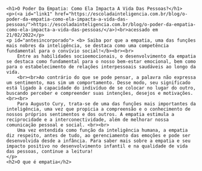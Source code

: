 <!DOCTYPE html>
<html lang="en">
<head>
    <meta charset="UTF-8">
    <meta http-equiv="X-UA-Compatible" content="IE=edge">
    <meta name="viewport" content="width=device-width, initial-scale=1.0">
    <link rel="stylesheet" href="styles.css">
    <title>Document</title>
</head>
<body>

<main>

    <h1>O Poder Da Empatia: Como Ela Impacta A Vida Das Pessoas?</h1>
    <p>(<a id="link1" href="https://escoladainteligencia.com.br/blog/o-poder-da-empatia-como-ela-impacta-a-vida-das-pessoas/">https://escoladainteligencia.com.br/blog/o-poder-da-empatia-como-ela-impacta-a-vida-das-pessoas/</a>)<br>acessado em 21/02/2022</p>
    <p id="antesincorporado"> <b> Saiba por que a empatia, uma das funções mais nobres da inteligência, se destaca como uma competência fundamental para o convívio social!</b><br><br>
        Entre as habilidades socioemocionais, o desenvolvimento da empatia se destaca como fundamental para o nosso bem-estar emocional, bem como para o estabelecimento de relações interpessoais saudáveis ao longo da vida.
        <br><br>Ao contrário do que se pode pensar, a palavra não expressa um sentimento, mas sim um comportamento. Desse modo, seu significado está ligado à capacidade do indivíduo de se colocar no lugar do outro, buscando perceber e compreender suas intenções, desejos e motivações. <br><br>
        Para Augusto Cury, trata-se de uma das funções mais importantes da inteligência, uma vez que propicia a compreensão e o conhecimento de nossos próprios sentimentos e dos outros. A empatia estimula a reciprocidade e a interconectividade, além de melhorar nossa comunicação pessoal e social. <br><br>  
        Uma vez entendida como função da inteligência humana, a empatia diz respeito, antes de tudo, ao gerenciamento das emoções e pode ser desenvolvida desde a infância. Para saber mais sobre a empatia e seu impacto positivo no desenvolvimento infantil e na qualidade de vida das pessoas, continue a leitura!
    </p>
    <h2>O que é empatia</h2>




</main>
    
</body>
</html>
